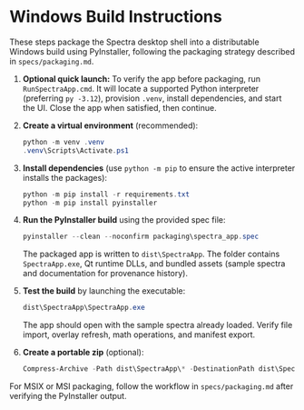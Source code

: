 # Windows Build Instructions

These steps package the Spectra desktop shell into a distributable Windows build using PyInstaller, following the packaging strategy described in `specs/packaging.md`.

1. **Optional quick launch:** To verify the app before packaging, run
   `RunSpectraApp.cmd`. It will locate a supported Python interpreter (preferring
   `py -3.12`), provision `.venv`, install dependencies, and start the UI. Close
   the app when satisfied, then continue.

2. **Create a virtual environment** (recommended):
   ```powershell
   python -m venv .venv
   .venv\Scripts\Activate.ps1
   ```
3. **Install dependencies** (use `python -m pip` to ensure the active
   interpreter installs the packages):
   ```powershell
   python -m pip install -r requirements.txt
   python -m pip install pyinstaller
   ```
4. **Run the PyInstaller build** using the provided spec file:
   ```powershell
   pyinstaller --clean --noconfirm packaging\spectra_app.spec
   ```
   The packaged app is written to `dist\SpectraApp`.  The folder contains `SpectraApp.exe`, Qt runtime DLLs, and bundled assets (sample spectra and documentation for provenance history).
5. **Test the build** by launching the executable:
   ```powershell
   dist\SpectraApp\SpectraApp.exe
   ```
   The app should open with the sample spectra already loaded.  Verify file import, overlay refresh, math operations, and manifest export.
6. **Create a portable zip** (optional):
   ```powershell
   Compress-Archive -Path dist\SpectraApp\* -DestinationPath dist\SpectraApp_portable.zip
   ```

For MSIX or MSI packaging, follow the workflow in `specs/packaging.md` after verifying the PyInstaller output.
